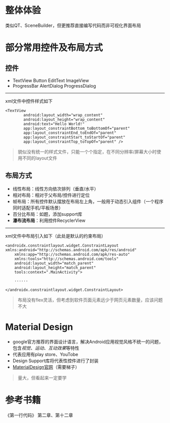 # 整体体验
类似QT、SceneBuilder，但更推荐直接编写代码而非可视化界面布局

# 部分常用控件及布局方式
## 控件
+ TextView Button EditText ImageView
+ ProgressBar AlertDialog ProgressDialog
---
xml文件中控件样式如下
```
<TextView
        android:layout_width="wrap_content"
        android:layout_height="wrap_content"
        android:text="Hello World!"
        app:layout_constraintBottom_toBottomOf="parent"
        app:layout_constraintEnd_toEndOf="parent"
        app:layout_constraintStart_toStartOf="parent"
        app:layout_constraintTop_toTopOf="parent" />
```
> 貌似没有统一的样式文件，只能一个个指定，在不同分辨率/屏幕大小时使用不同的layout文件

## 布局方式
+ 线性布局：线性方向依次排列（垂直/水平）
+ 相对布局：相对于父布局/控件进行定位
+ 帧布局：所有控件默认摆放在布局左上角，一般用于动态引入组件（一个程序同时适配手机/平板场景）
+ 百分比布局：如题，添加support库
+ **瀑布流布局**：利用控件RecyclerView
---
xml文件中布局引入如下（此处是默认的约束布局）
```
<androidx.constraintlayout.widget.ConstraintLayout xmlns:android="http://schemas.android.com/apk/res/android"
    xmlns:app="http://schemas.android.com/apk/res-auto"
    xmlns:tools="http://schemas.android.com/tools"
    android:layout_width="match_parent"
    android:layout_height="match_parent"
    tools:context=".MainActivity">

    ······

</androidx.constraintlayout.widget.ConstraintLayout>
```
> 布局没有flex灵活，但考虑到软件页面元素远少于网页元素数量，应该问题不大

# Material Design
+ google官方推荐的界面设计语言，解决Android应用视觉风格不统一的问题，包含*视觉、运动、互动效果*等特性
+ 代表应用有play store、YouTobe
+ Design Support库将代表性控件进行了封装
+ [MaterialDesign官网](https://m3.material.io/)（需要梯子）

> 量大，但看起来一定要学

# 参考书籍
《第一行代码》 第二章、第十二章